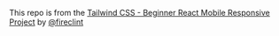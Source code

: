 This repo is from the [Tailwind CSS - Beginner React Mobile Responsive Project](https://youtu.be/GDd2c70gsxE) by [@fireclint](https://github.com/fireclint/food-app-react-tailwind)